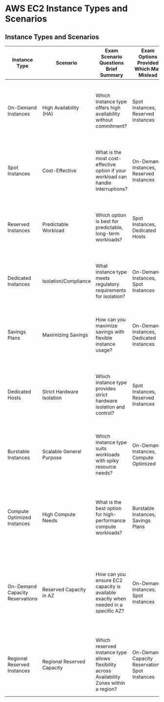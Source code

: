 # AWS EC2 Instance Types and Scenarios

## Instance Types and Scenarios

| Instance Type                   | Scenario                      | Exam Scenario Questions Brief Summary                                      | Exam Options Provided Which May Mislead             | Summary                                                                                               |
|---------------------------------|-------------------------------|---------------------------------------------------------------------------|-----------------------------------------------------|-------------------------------------------------------------------------------------------------------|
| On-Demand Instances             | High Availability (HA)        | Which instance type offers high availability without commitment?           | Spot Instances, Reserved Instances                  | On-Demand Instances provide the flexibility and high availability needed without long-term commitments. |
| Spot Instances                  | Cost-Effective                | What is the most cost-effective option if your workload can handle interruptions? | On-Demand Instances, Reserved Instances           | Spot Instances are the most cost-effective option, ideal for interruptible workloads.                 |
| Reserved Instances              | Predictable Workload          | Which option is best for predictable, long-term workloads?                 | Spot Instances, Dedicated Hosts                     | Reserved Instances offer the best savings for predictable workloads with a long-term commitment.      |
| Dedicated Instances             | Isolation/Compliance          | What instance type meets regulatory requirements for isolation?            | On-Demand Instances, Spot Instances                 | Dedicated Instances are suitable for scenarios requiring dedicated hardware and compliance.           |
| Savings Plans                   | Maximizing Savings            | How can you maximize savings with flexible instance usage?                 | On-Demand Instances, Dedicated Instances            | Savings Plans offer significant cost savings for varied usage patterns with a commitment.             |
| Dedicated Hosts                 | Strict Hardware Isolation     | Which instance type provides strict hardware isolation and control?        | Spot Instances, Reserved Instances                  | Dedicated Hosts provide full control over hardware, suitable for strict compliance and licensing needs.|
| Burstable Instances             | Scalable General Purpose      | Which instance type suits workloads with spiky resource needs?             | On-Demand Instances, Compute Optimized              | Burstable Instances are perfect for workloads with irregular spikes, balancing performance and cost.   |
| Compute Optimized Instances     | High Compute Needs            | What is the best option for high-performance compute workloads?            | Burstable Instances, Savings Plans                  | Compute Optimized Instances are designed for high compute power, optimizing performance for demanding applications. |
| On-Demand Capacity Reservations | Reserved Capacity in AZ       | How can you ensure EC2 capacity is available exactly when needed in a specific AZ? | On-Demand Instances, Spot Instances               | On-Demand Capacity Reservations ensure required EC2 instances are available exactly when needed, providing capacity assurance and flexibility. |
| Regional Reserved Instances     | Regional Reserved Capacity    | Which reserved instance type allows flexibility across Availability Zones within a region? | On-Demand Capacity Reservations, Spot Instances | Regional Reserved Instances allow cost savings with flexibility across different AZs within the same region. |
